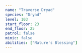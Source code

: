 ```yaml
---
name: "Traverse Dryad"
species: "Dryad"
level: 103
start_floor: 23
end_floor: 25
patrol: false
mimic: false
abilities: ["Nature's Blessing"]
---
```

